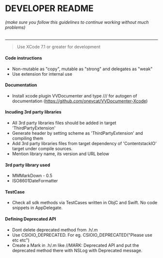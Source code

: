 # DEVELOPER README
###### (make sure you follow this guidelines to continue working without much problems)
-----------------------------------------------------------------------------

> Use XCode 7.1 or greater for development

#### Code instructions

- Non-mutable as "copy", mutable as "strong" and delegates as "weak"
- Use extension for internal use


#### Documentation

- Install xcode plugin VVDocumenter and type /// for autogen of documentation (https://github.com/onevcat/VVDocumenter-Xcode)


#### Incuding 3rd party libraries

- All 3rd party libraries files should be added in target 'ThirdPartyExtension'
- Generate header by setting scheme as 'ThirdPartyExtension' and compiling them
- Add 3rd party libraries files from target dependency of 'ContentstackIO' target under compile sources.
- Mention library name, its version and URL below


#### 3rd party library used

- MMMarkDown - 0.5
- ISO8601DateFormatter

#### TestCase

- Check all sdk methods via TestCases written in ObjC and Swift. No code snippets in AppDelegate.

#### Defining Deprecated API

- Dont delete deprecated method from .h/.m
- Use CSIOIO_DEPRECATED. For eg. CSIOIO_DEPRECATED("Please use etc etc")
- Create a Mark in .h/.m like //MARK: Deprecated API and put the deprecated method there with NSLog with Deprecated message.
